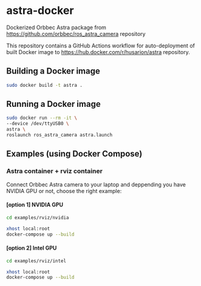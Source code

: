 # astra-docker
Dockerized Orbbec Astra package from https://github.com/orbbec/ros_astra_camera repository

This repository contains a GitHub Actions workflow for auto-deployment of built Docker image to https://hub.docker.com/r/husarion/astra repository.

## Building a Docker image

```bash
sudo docker build -t astra .
```

## Running a Docker image

```bash
sudo docker run --rm -it \
--device /dev/ttyUSB0 \
astra \
roslaunch ros_astra_camera astra.launch
```

## Examples (using Docker Compose)

### Astra container + rviz container

Connect Orbbec Astra camera to your laptop and deppending you have NVIDIA GPU or not, choose the right example:

#### [option 1] NVIDIA GPU

```bash
cd examples/rviz/nvidia

xhost local:root
docker-compose up --build
```

#### [option 2] Intel GPU

```bash
cd examples/rviz/intel

xhost local:root
docker-compose up --build
```
